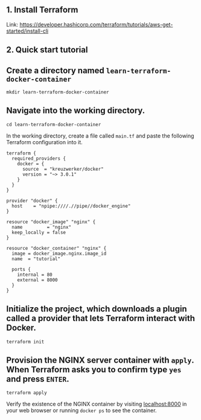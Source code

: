 ## 1. Install Terraform

Link: https://developer.hashicorp.com/terraform/tutorials/aws-get-started/install-cli

## 2. Quick start tutorial

Create a directory named `learn-terraform-docker-container`
----
```
mkdir learn-terraform-docker-container
```
Navigate into the working directory.
----
```
cd learn-terraform-docker-container
```
In the working directory, create a file called `main.tf` and paste the following Terraform configuration into it.
```
terraform {
  required_providers {
    docker = {
      source  = "kreuzwerker/docker"
      version = "~> 3.0.1"
    }
  }
}

provider "docker" {
  host    = "npipe:////.//pipe//docker_engine"
}

resource "docker_image" "nginx" {
  name         = "nginx"
  keep_locally = false
}

resource "docker_container" "nginx" {
  image = docker_image.nginx.image_id
  name  = "tutorial"

  ports {
    internal = 80
    external = 8000
  }
}
```
Initialize the project, which downloads a plugin called a provider that lets Terraform interact with Docker.
----
```
terraform init
```
Provision the NGINX server container with `apply`. When Terraform asks you to confirm type `yes` and press `ENTER`.
----
```
terraform apply
```
Verify the existence of the NGINX container by visiting [localhost:8000](localhost:8000) in your web browser or running `docker ps` to see the container.
